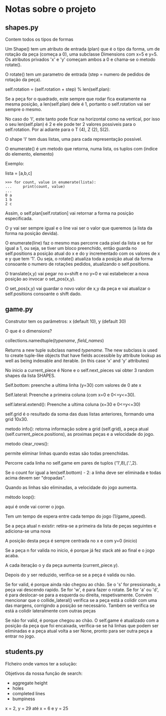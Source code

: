 # Notas sobre o projeto

## shapes.py

Contem todos os tipos de formas

Um Shape() tem um atributo de entrada (plan) que é o tipo da forma, um de rotação da peça (começa a 0), uma subclasse Dimensions com x=5 e y=5. Os atributos privados 'x' e 'y' começam ambos a 0 e chama-se o metodo rotate().

O rotate() tem um parametro de entrada (step = numero de pedidos de rotação da peça).

self.rotation = (self.rotation + step) % len(self.plan):

Se a peça for o quadrado, este sempre que rodar fica exatamente na mesma posição, a len(self.plan) dele é 1, portanto o self.rotation vai ser sempre o mesmo.

No caso do 'I', este tanto pode ficar na horizontal como na vertical, por isso o seu len(self.plan) é 2 e ele pode ter 2 valores possiveis para o self.rotation. Por aí adiante para o T (4), Z (2), S(2).

O shape 'I' tem duas listas, uma para cada representação possível.

O enumerate() é um metodo que retorna, numa lista, os tuplos com (indice do elemento, elemento)

Exemplo:

lista = [a,b,c]

```
>>> for count, value in enumerate(lista):
...     print(count, value)
...
0 a
1 b
2 c
```

Assim, o self.plan[self.rotation] vai retornar a forma na posição especificada.

O y vai ser sempre igual e o line vai ser o valor que queremos (a lista da forma na posição devida).

O enumerate(line) faz o mesmo mas percorre cada pixel da lista e se for igual a 1, ou seja, se tiver um bloco preenchido, então guarda no self.positions a posição atual do x e do y incrementado com os valores de x e y que tem '1'. Ou seja, o rotate() atualiza toda a posição atual da forma consoante o numero de rotações pedidos, atualizando o self.positions.

O translate(x,y) vai pegar no x=shift e no y=0 e vai estabelecer a nova posição ao invocar o set_pos(x,y).

O set_pos(x,y) vai guardar o novo valor de x,y da peça e vai atualizar o self.positions consoante o shift dado.

## game.py

Construtor tem os parâmetros: x (default 10), y (default 30)

O que é o dimensions?

collections.namedtuple(*typename*, *field_names*)

Returns a new tuple subclass named *typename*. The new subclass is used to create tuple-like objects that have fields accessible by attribute lookup as well as being indexable and iterable. (in this case 'x' and 'y' attributes)

No inicio a current_piece é None e o self.next_pieces vai obter 3 random shapes da lista SHAPES.

Self.bottom: preenche a ultima linha (y=30) com valores de 0 ate x

Self.lateral: Preenche a primeira coluna (com x=0 e 0<=y<=30).

self.lateral.extend(): Preenche a ultima coluna (x=30 e 0<=y<=30)

self.grid é o resultado da soma das duas listas anteriores, formando uma grid 10x30.

metodo info(): retorna informação sobre a grid (self.grid), a peça atual (self.current_piece.positions), as proximas peças e a velocidade do jogo.

metodo clear_rows():

permite eliminar linhas quando estas são todas preenchidas.

Percorre cada linha no self.game em pares de tuplos ('1',8),('.',2).

Se o count for igual a len(self.bottom) - 2: a linha deve ser eliminada e todas acima devem ser "dropadas".

Quando as linhas são eliminadas, a velocidade do jogo aumenta.

método loop():

aqui é onde vai correr o jogo.

Tem um tempo de espera entre cada tempo do jogo (1/game_speed).

Se a peça atual n existir: retira-se a primeira da lista de peças seguintes e adiciona-se uma nova

A posição desta peça é sempre centrada no x e com y=0 (inicio)

Se a peça n for valida no inicio, é porque já fez stack até ao final e o jogo acaba.

A cada iteração o y da peça aumenta (current_piece.y).

Depois do y ser reduzido, verifica-se se a peça é valida ou não.

Se for valid, é porque ainda não chegou ao chão. Se o 's' for pressionado, a peça vai descendo rapido. Se for 'w', é para fazer o rotate. Se for 'a' ou 'd', é para deslocar-se para a esquerda ou direita, respetivamente. Convém mencionar que o collide_lateral() verifica se a peça está a colidir com uma das margens, corrigindo a posição se necessário. Também se verifica se está a colidir lateralmente com outras peças

 Se não for valid, é porque chegou ao chão. O self.game é atualizado com a posição da peça que foi encaixada, verifica-se se há linhas que podem ser eliminadas e a peça atual volta a ser None, pronto para ser outra peça a entrar no jogo.



## students.py



FIcheiro onde vamos ter a solução:

Objetivos da nossa função de search:

- aggregate height
- holes
- completed lines
- bumpiness


x = 2, y = 29 até x = 6 e y = 25

